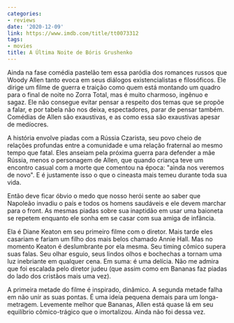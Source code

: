 ```yaml
---
categories:
- reviews
date: '2020-12-09'
link: https://www.imdb.com/title/tt0073312
tags:
- movies
title: A Última Noite de Bóris Grushenko
---
```


Ainda na fase comédia pastelão tem essa paródia dos romances russos que Woody Allen tanto evoca em seus diálogos existencialistas e filosóficos. Ele dirige um filme de guerra e traição como quem está montando um quadro para o final de noite no Zorra Total, mas é muito charmoso, ingênuo e sagaz. Ele não consegue evitar pensar a respeito dos temas que se propõe a falar, e por tabela não nos deixa, espectadores, parar de pensar também. Comédias de Allen são exaustivas, e as como essa são exaustivas apesar de medíocres.

A história envolve piadas com a Rússia Czarista, seu povo cheio de relações profundas entre a comunidade e uma relação fraternal ao mesmo tempo que fatal. Eles anseiam pela próxima guerra para defender a mãe Rússia, menos o personagem de Allen, que quando criança teve um encontro casual com a morte que comentou na época: "ainda nos veremos de novo". E é justamente isso o que o cineasta mais temeu durante toda sua vida.

Então deve ficar óbvio o medo que nosso herói sente ao saber que Napoleão invadiu o país e todos os homens saudáveis e ele devem marchar para o front. As mesmas piadas sobre sua inaptidão em usar uma baioneta se repetem enquanto ele sonha em se casar com sua amiga de infância.

Ela é Diane Keaton em seu primeiro filme com o diretor. Mais tarde eles casariam e fariam um filho dos mais belos chamado Annie Hall. Mas no momento Keaton é deslumbrante por ela mesma. Seu timing cômico supera suas falas. Seu olhar esguio, seus lindos olhos e bochechas a tornam uma luz inebriante em qualquer cena. Em suma: é uma delícia. Não me admira que foi escalada pelo diretor judeu (que assim como em Bananas faz piadas do lado dos cristãos mais uma vez).

A primeira metade do filme é inspirado, dinâmico. A segunda metade falha em não unir as suas pontas. É uma ideia pequena demais para um longa-metragem. Levemente melhor que Bananas, Allen está quase lá em seu equilíbrio cômico-trágico que o imortalizou. Ainda não foi dessa vez.
